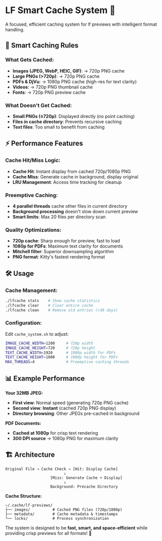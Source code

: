 # LF Smart Cache System 🚀

A focused, efficient caching system for lf previews with intelligent format handling.

## 🎯 **Smart Caching Rules**

### **What Gets Cached:**
- **Images (JPEG, WebP, HEIC, GIF)**: → 720p PNG cache
- **Large PNGs (>720p)**: → 720p PNG cache  
- **PDFs & DjVu**: → 1080p PNG cache (high-res for text clarity)
- **Videos**: → 720p PNG thumbnail cache
- **Fonts**: → 720p PNG preview cache

### **What Doesn't Get Cached:**
- **Small PNGs (≤720p)**: Displayed directly (no point caching)
- **Files in cache directory**: Prevents recursive caching
- **Text files**: Too small to benefit from caching

## ⚡ **Performance Features**

### **Cache Hit/Miss Logic:**
- **Cache Hit**: Instant display from cached 720p/1080p PNG
- **Cache Miss**: Generate cache in background, display original
- **LRU Management**: Access time tracking for cleanup

### **Preemptive Caching:**
- **4 parallel threads** cache other files in current directory
- **Background processing** doesn't slow down current preview
- **Smart limits**: Max 20 files per directory scan

### **Quality Optimizations:**
- **720p cache**: Sharp enough for preview, fast to load
- **1080p for PDFs**: Maximum text clarity for documents  
- **Mitchell filter**: Superior downsampling algorithm
- **PNG format**: Kitty's fastest rendering format

## 🛠️ **Usage**

### **Cache Management:**
```bash
./lfcache stats    # Show cache statistics
./lfcache clear    # Clear entire cache  
./lfcache clean    # Remove old entries (>30 days)
```

### **Configuration:**
Edit `cache_system.sh` to adjust:
```bash
IMAGE_CACHE_WIDTH=1280     # 720p width
IMAGE_CACHE_HEIGHT=720     # 720p height
TEXT_CACHE_WIDTH=1920      # 1080p width for PDFs
TEXT_CACHE_HEIGHT=1080     # 1080p height for PDFs
MAX_THREADS=4              # Preemptive caching threads
```

## 📊 **Example Performance**

**Your 32MB JPEG:**
- **First view**: Normal speed (generating 720p PNG cache)
- **Second view**: **Instant** (cached 720p PNG display)
- **Directory browsing**: Other JPEGs pre-cached in background

**PDF Documents:**  
- **Cached at 1080p** for crisp text rendering
- **300 DPI source** → 1080p PNG for maximum clarity

## 🏗️ **Architecture**

```
Original File → Cache Check → [Hit: Display Cache] 
                          ↓
                    [Miss: Generate Cache + Display]
                          ↓
                    Background: Precache Directory
```

**Cache Structure:**
```
~/.cache/lf-previews/
├── images/          # Cached PNG files (720p/1080p)
├── metadata/        # Cache metadata & timestamps  
└── locks/           # Process synchronization
```

The system is designed to be **fast, smart, and space-efficient** while providing crisp previews for all formats! 🎯